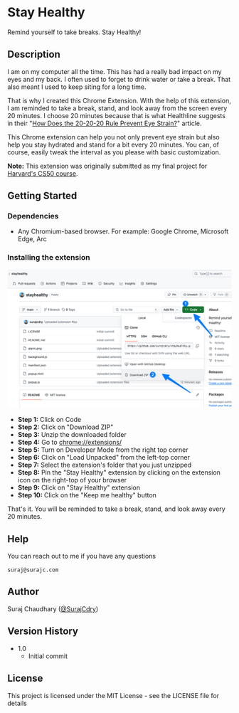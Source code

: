 # Stay Healthy

Remind yourself to take breaks. Stay Healthy!

## Description

I am on my computer all the time. This has had a really bad impact on my eyes and my back. I often used to forget to drink water or take a break. That also meant I used to keep siting for a long time.

That is why I created this Chrome Extension. With the help of this extension, I am reminded to take a break, stand, and look away from the screen every 20 minutes. I choose 20 minutes because that is what Healthline suggests in their "[How Does the 20-20-20 Rule Prevent Eye Strain?](https://www.healthline.com/health/eye-health/20-20-20-rule#:~:text=What's%20the%2020%2D20%2D20,a%20total%20of%2020%20seconds.)" article.

This Chrome extension can help you not only prevent eye strain but also help you stay hydrated and stand for a bit every 20 minutes. You can, of course, easily tweak the interval as you please with basic customization.

**Note:** This extension was originally submitted as my final project for [Harvard's CS50 course](cs50.harvard.edu/x).

## Getting Started

### Dependencies

* Any Chromium-based browser. For example: Google Chrome, Microsoft Edge, Arc

### Installing the extension

![How to install Stay Healthy Chrome Extension](https://github.com/surajcdry/stayhealthy/blob/main/installing.png?raw=true)
* **Step 1:** Click on Code
* **Step 2:** Click on "Download ZIP"
* **Step 3:** Unzip the downloaded folder
* **Step 4:** Go to [chrome://extensions/](chrome://extensions/)
* **Step 5:** Turn on Developer Mode from the right top corner
* **Step 6:** Click on "Load Unpacked" from the left-top corner
* **Step 7:** Select the extension's folder that you just unzipped
* **Step 8:** Pin the "Stay Healthy" extension by clicking on the extension icon on the right-top of your browser
* **Step 9:** Click on "Stay Healthy" extension
* **Step 10:** Click on the "Keep me healthy" button

That's it. You will be reminded to take a break, stand, and look away every 20 minutes.

## Help

You can reach out to me if you have any questions
```
suraj@surajc.com
```

## Author

Suraj Chaudhary
([@SurajCdry](https://twitter.com/surajcdry))

## Version History

* 1.0
    * Initial commit


## License

This project is licensed under the MIT License - see the LICENSE file for details
